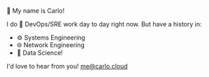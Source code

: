 👋  My name is Carlo!

I do 🧰  DevOps/SRE work day to day right now. But have a history in:
* ⚙️ Systems Engineering
* 🌐  Network Engineering
* 🥼  Data Science!

I'd love to hear from you! [me@carlo.cloud](mailto:me@carlo.cloud)
